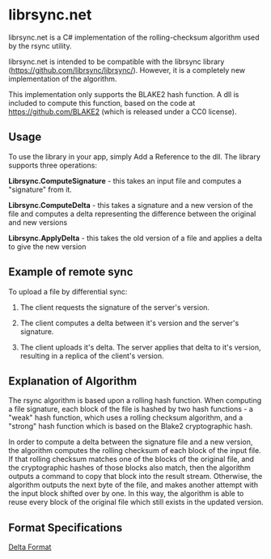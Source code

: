 # librsync.net

librsync.net is a C# implementation of the rolling-checksum algorithm used by the rsync utility.

librsync.net is intended to be compatible with the librsync library (https://github.com/librsync/librsync/). However, it is a completely new implementation of the algorithm.

This implementation only supports the BLAKE2 hash function. A dll is included to compute this function, based on the code at https://github.com/BLAKE2 
(which is released under a CC0 license).


Usage
-----

To use the library in your app, simply Add a Reference to the dll. The library supports three operations:

**Librsync.ComputeSignature** - this takes an input file and computes a "signature" from it.

**Librsync.ComputeDelta** - this takes a signature and a new version of the file and computes a delta representing the difference between the original and new versions

**Librsync.ApplyDelta** - this takes the old version of a file and applies a delta to give the new version


Example of remote sync
----------------------

To upload a file by differential sync:

1. The client requests the signature of the server's version.

2. The client computes a delta between it's version and the server's signature.

3. The client uploads it's delta. The server applies that delta to it's version, resulting in a replica of the client's version.


Explanation of Algorithm
------------------------

The rsync algorithm is based upon a rolling hash function. When computing a file signature, each block of the file is 
hashed by two hash functions - a "weak" hash function, which uses a rolling checksum algorithm, and a "strong" hash function
which is based on the Blake2 cryptographic hash.

In order to compute a delta between the signature file and a new version, the algorithm computes the rolling checksum of each block
of the input file. If that rolling checksum matches one of the blocks of the original file, and the cryptographic hashes of those
blocks also match, then the algorithm outputs a command to copy that block into the result stream. Otherwise, the algorithm outputs
the next byte of the file, and makes another attempt with the input block shifted over by one. In this way, the algorithm is able
to reuse every block of the original file which still exists in the updated version.

Format Specifications
---------------------

[Delta Format](./deltaformat.md)